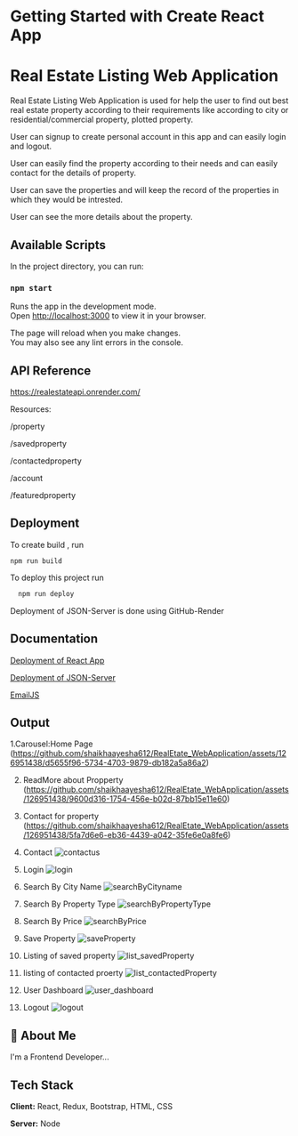# Getting Started with Create React App

# Real Estate Listing Web Application
Real Estate Listing Web Application is used for help the user to find out best real estate property according to their requirements like according to city or residential/commercial property, plotted property.

User can signup to create personal account in this app and can easily login and logout. 

User can easily find the property according to their needs and can easily contact for the details of property. 

User can save the properties and will keep the record of the properties in which they would be intrested.

User can see the more details about the property.  

## Available Scripts

In the project directory, you can run:

### `npm start`

Runs the app in the development mode.\
Open [http://localhost:3000](http://localhost:3000) to view it in your browser.

The page will reload when you make changes.\
You may also see any lint errors in the console.


## API Reference


https://realestateapi.onrender.com/

Resources:

/property

/savedproperty

/contactedproperty

/account

/featuredproperty
## Deployment

To create build , run

    npm run build

To deploy this project run

```bash
  npm run deploy
```

Deployment of JSON-Server is done using GitHub-Render



## Documentation

[Deployment of React App](https://medium.com/@anna.tech/how-to-deploy-your-react-app-to-github-pages-ddab42743367)

[Deployment of JSON-Server](https://teckash.hashnode.dev/how-to-deploy-a-json-server-on-render)

[EmailJS](https://www.emailjs.com/)

## Output
1.Carousel:Home Page
(https://github.com/shaikhaayesha612/RealEtate_WebApplication/assets/126951438/d5655f96-5734-4703-9879-db182a5a86a2)

2. ReadMore about Propperty
(https://github.com/shaikhaayesha612/RealEtate_WebApplication/assets/126951438/9600d316-1754-456e-b02d-87bb15e11e60)

3. Contact for property
(https://github.com/shaikhaayesha612/RealEtate_WebApplication/assets/126951438/5fa7d6e6-eb36-4439-a042-35fe6e0a8fe6)

4. Contact
![contactus](https://github.com/shaikhaayesha612/RealEtate_WebApplication/assets/126951438/5da31b7e-8b1d-4e74-aacd-323b89d465c8)

5. Login
![login](https://github.com/shaikhaayesha612/RealEtate_WebApplication/assets/126951438/2a510f60-0817-4619-8fa7-aaf9902e9751)

6. Search By City Name
![searchByCityname](https://github.com/shaikhaayesha612/RealEtate_WebApplication/assets/126951438/f97bec71-3569-4558-9834-c182e1c05e5c)

7. Search By Property Type
![searchByPropertyType](https://github.com/shaikhaayesha612/RealEtate_WebApplication/assets/126951438/20ea2c02-553e-4019-9bf9-a3863dd10c69)

8. Search By Price
![searchByPrice](https://github.com/shaikhaayesha612/RealEtate_WebApplication/assets/126951438/fdf07ef2-85fd-44d0-b424-c16385bf3763)

9. Save Property
![saveProperty](https://github.com/shaikhaayesha612/RealEtate_WebApplication/assets/126951438/a3053caf-b2c7-4cee-b6a1-4a4a6b357adc)

10. Listing of saved property
![list_savedProperty](https://github.com/shaikhaayesha612/RealEtate_WebApplication/assets/126951438/dd5e21c9-d5e0-4ef6-9e22-123ff3c1ca80)

11. listing of contacted proerty
![list_contactedProperty](https://github.com/shaikhaayesha612/RealEtate_WebApplication/assets/126951438/e555c4c0-ab92-4b54-b518-6c34de0fc91e)

12. User Dashboard
![user_dashboard](https://github.com/shaikhaayesha612/RealEtate_WebApplication/assets/126951438/a0f0480a-cac0-4f6d-a423-1b7c74cbb9de)

13. Logout
![logout](https://github.com/shaikhaayesha612/RealEtate_WebApplication/assets/126951438/9ddc7971-db9e-4fd9-ba59-9b8b6d3fc0f2)



## 🚀 About Me
I'm a Frontend Developer...


## Tech Stack

**Client:** React, Redux, Bootstrap, HTML, CSS

**Server:** Node


